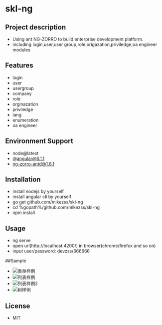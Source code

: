 # skl-ng  

## Project description  
* Using ant NG-ZORRO to build enterprise development platform.
* including login,user,user group,role,origazation,priviledge,oa engineer modules  

## Features  
* login  
* user  
* usergroup  
* company    
* role    
* orginazation    
* priviledge  
* lang    
* enumeration    
* oa engineer

## Environment Support  
* node@latest  
* @angular@6.1.1  
* ng-zorro-antd@1.8.1  

## Installation  
* install nodejs by yourself  
* install angular cli by yourself  
* go get github.com/mikezss/skl-ng  
* cd %gopath%/github.com/mikezss/skl-ng
* npm install  

## Usage  
* ng serve  
* open url(http://localhost:4200/) in browser(chrome/firefox and so on)  
* input user/password: devzss/666666  

##Sample
* ![表单样例](https://github.com/mikezss/skl-ng/samples/form.png)  
* ![列表样例](https://github.com/mikezss/skl-ng/samples/list.png) 
* ![列表样例2](https://github.com/mikezss/skl-ng/samples/list2.png) 
* ![树样例](https://github.com/mikezss/skl-ng/samples/tree.png) 

## License  
* MIT  

